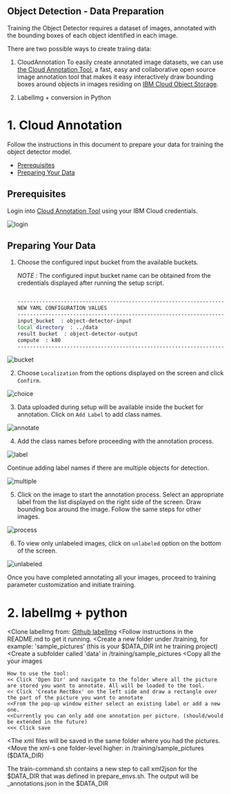 ## Object Detection - Data Preparation

Training the Object Detector requires a dataset of images, annotated with the bounding boxes of each object identified in each image.

There are two possible ways to create traiing data:

1.  CloudAnnotation
    To easily create annotated image datasets, we can use [the Cloud Annotation Tool](https://cloud.annotations.ai/login), 
    a fast, easy and collaborative open source image annotation tool that makes it easy interactively draw bounding boxes around objects in images residing on [IBM Cloud Object Storage](https://www.ibm.com/cloud/object-storage). 

2. LabelImg + conversion in Python

# 1. Cloud Annotation
Follow the instructions in this document to prepare your data for training the object detector model.
- [Prerequisites](#prerequisites)
- [Preparing Your Data](#preparing-your-data)

## Prerequisites

Login into [Cloud Annotation Tool](https://cloud.annotations.ai/login) using your IBM Cloud credentials.

![login](imgs/login.png)

## Preparing Your Data

1. Choose the configured input bucket from the available buckets.

   _NOTE_ : The configured input bucket name can be obtained from the credentials displayed after running 
            the setup script. 
   
   ```bash
   
   ------------------------------------------------------------------------------
   NEW YAML CONFIGURATION VALUES
   ------------------------------------------------------------------------------
   input_bucket  : object-detector-input
   local directory  : ../data
   result bucket  : object-detector-output
   compute  : k80
   ------------------------------------------------------------------------------

   ```
   
![bucket](imgs/bucket.png)
   
2. Choose `Localization` from the options displayed on the screen and click `Confirm`.

![choice](imgs/choice.png)

3. Data uploaded during setup will be available inside the bucket for annotation. Click on `Add Label` to add
   class names.
   
![annotate](imgs/data.png)

4. Add the class names before proceeding with the annotation process.

![label](imgs/label.png)

  Continue adding label names if there are multiple objects for detection.
  
![multiple](imgs/multiple_objects.png)

5. Click on the image to start the annotation process. Select an appropriate label from the list displayed on the
   right side of the screen. Draw bounding box around the image. Follow the same steps for other images.

![process](imgs/bounding_box.png)

6. To view only unlabeled images, click on `unlabeled` option on the bottom of the screen.

![unlabeled](imgs/unlabeled.png)

Once you have completed annotating all your images, proceed to training parameter customization and initiate training.

# 2. labelImg + python

<Clone labelImg from: [Github labelImg](https://github.com/tzutalin/labelImg)
<Follow instructions in the README.md to get it running.
<Create a new folder under /training, for example: 'sample_pictures' (this is your $DATA_DIR int he training project)
<Create a subfolder called 'data' in /training/sample_pictures
<Copy all the your images 

    How to use the tool:
    << Click 'Open Dir' and navigate to the folder where all the picture are stored you want to annotate. All will be loaded to the tool.
    << Click 'Create RectBox' on the left side and draw a rectangle over the part of the picture you want to annotate
    <<From the pop-up window either select an existing label or add a new one.
    <<Currently you can only add one annotation per picture. (should/would be extended in the future)
    <<< Click save

<The xml files will be saved in the same folder where you had the pictures.
<Move the xml-s one folder-level higher: in /training/sample_pictures ($DATA_DIR)

The train-command.sh contains a new step to call xml2json for the $DATA_DIR that was defined in prepare_envs.sh. The output will be _annotations.json in the $DATA_DIR

